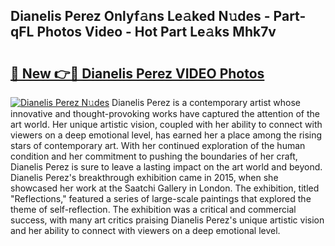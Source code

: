 ## Dianelis Perez Onlyf𝚊ns Le𝚊ked N𝚞des - Part-qFL Photos Video - Hot Part Le𝚊ks Mhk7v

# <h2><a href="http://ac33024.deff.icu/?id=Dianelis+Perez">🔗 New 👉🔴 Dianelis Perez VIDEO Photos</a></h2>

[![Dianelis Perez N𝚞des](https://i.imgur.com/rIISA9y.gif)](http://ac33024.deff.icu/?id=Dianelis+Perez)
Dianelis Perez is a contemporary artist whose innovative and thought-provoking works have captured the attention of the art world. Her unique artistic vision, coupled with her ability to connect with viewers on a deep emotional level, has earned her a place among the rising stars of contemporary art. With her continued exploration of the human condition and her commitment to pushing the boundaries of her craft, Dianelis Perez is sure to leave a lasting impact on the art world and beyond. Dianelis Perez's breakthrough exhibition came in 2015, when she showcased her work at the Saatchi Gallery in London. The exhibition, titled "Reflections," featured a series of large-scale paintings that explored the theme of self-reflection. The exhibition was a critical and commercial success, with many art critics praising Dianelis Perez's unique artistic vision and her ability to connect with viewers on a deep emotional level.
